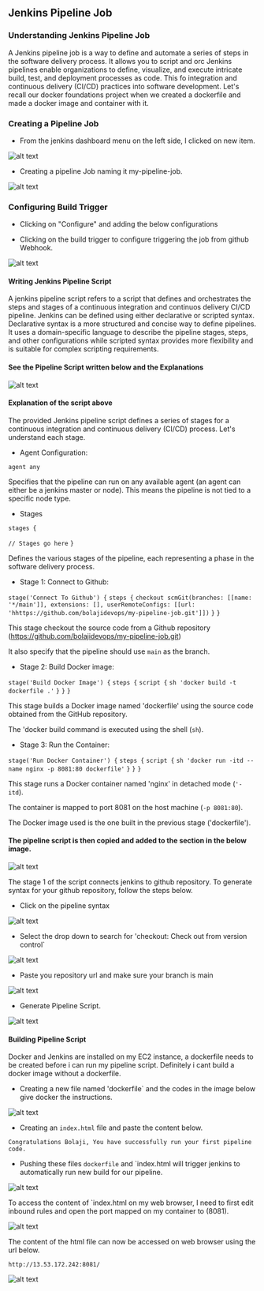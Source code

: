 ## Jenkins Pipeline Job

### Understanding Jenkins Pipeline Job

A Jenkins pipeline job is a way to define and automate a series of steps in the software delivery process. It allows you to script and orc Jenkins pipelines enable organizations to define, visualize, and execute intricate build, test, and deployment processes as code. This fo integration and continuous delivery (CI/CD) practices into software development. Let's recall our docker foundations project when we created a dockerfile and made a docker image and container with it.

### Creating a Pipeline Job

- From the jenkins dashboard menu on the left side, I clicked on new item.

![alt text](images/new-item.png)

- Creating a pipeline Job naming it my-pipeline-job.

![alt text](images/new-pipeline.png)


### Configuring Build Trigger

- Clicking on "Configure" and adding the below configurations

- Clicking on the build trigger to configure triggering the job from github Webhook.

![alt text](images/webhook-configure.png)

#### Writing Jenkins Pipeline Script 

A jenkins pipeline script refers to a script that defines and orchestrates the steps and stages of a continuous integration and continuos delivery CI/CD pipeline. Jenkins can be defined using either declarative or scripted syntax. Declarative syntax is a more structured and concise way to define pipelines. It uses a domain-specific language to describe the pipeline stages, steps, and other configurations while scripted syntax provides more flexibility and is suitable for complex scripting requirements.

#### See the Pipeline Script written below and the Explanations

![alt text](<images/Pipeline-script copy.png>)


#### Explanation of the script above 

The provided Jenkins pipeline script defines a series of stages for a continuous integration and continuous delivery (CI/CD) process. Let's understand each stage. 

- Agent Configuration:

`agent any`

Specifies that the pipeline can run on any available agent (an agent can either be a jenkins master or node). This means the pipeline is not tied to a specific node type.

- Stages

`stages {`

   `// Stages go here`
 `}`

Defines the various stages of the pipeline, each representing a phase in the software delivery process.


- Stage 1: Connect to Github:

`stage('Connect To Github') {`
   `steps {`
      `checkout scmGit(branches: [[name: '*/main']], extensions: [], userRemoteConfigs: [[url: 'hhttps://github.com/bolajidevops/my-pipeline-job.git']])`
   `}`
`}`

This stage checkout the source code from a Github repository (https://github.com/bolajidevops/my-pipeline-job.git)

It also specify that the pipeline should use `main` as the branch.

- Stage 2: Build Docker image:

`stage('Build Docker Image') {`
   `steps {`
      `script {`
         `sh 'docker build -t dockerfile .'`
      `}`
   `}`
`}`

This stage builds a Docker image named 'dockerfile' using the source code obtained from the GitHub repository.

The 'docker build command is executed using the shell (`sh`).

- Stage 3: Run the Container:

`stage('Run Docker Container') {`
   `steps {`
      `script {`
         `sh 'docker run -itd --name nginx -p 8081:80 dockerfile'`
      `}`
   `}`
`}`

This stage runs a Docker container named 'nginx' in detached mode (`'-itd`).

The container is mapped to port 8081 on the host machine (`-p 8081:80`).

The Docker image used is the one built in the previous stage ('dockerfile').


#### The pipeline script is then copied and added to the section in the below image.

![alt text](images/pipeline-script.png)


The stage 1 of the script connects jenkins to github repository. To generate syntax for your github repository, follow the steps below.

- Click on the pipeline syntax

![alt text](images/syntax-pipeline.png)


- Select the drop down to search for 'checkout: Check out from version control`

![alt text](images/Checkout-version.png)


- Paste you repository url and make sure your branch is main

![alt text](images/Git-url.png)


- Generate Pipeline Script.

![alt text](images/generate-pipeline.png)


#### Building Pipeline Script

Docker and Jenkins are installed on my EC2 instance, a dockerfile needs to be created before i can run my pipeline script. Definitely i cant build a docker image without a dockerfile.

- Creating a new file named 'dockerfile` and the codes in the image below give docker the instructions.

![alt text](images/docker-image.png)


- Creating an `index.html` file and paste the content below.

`Congratulations Bolaji, You have successfully run your first pipeline code.`


- Pushing these files `dockerfile` and `index.html will trigger jenkins to automatically run new build for our pipeline.


![alt text](images/build-stages-jenkins.png)


To access the content of `index.html on my web browser, I need to first edit inbound rules and open the port mapped on my container to (8081).


![alt text](images/secuirity-group.png)

The content of the html file can now be accessed on web browser using the url below.

`http://13.53.172.242:8081/`


![alt text](images/congrats.png)